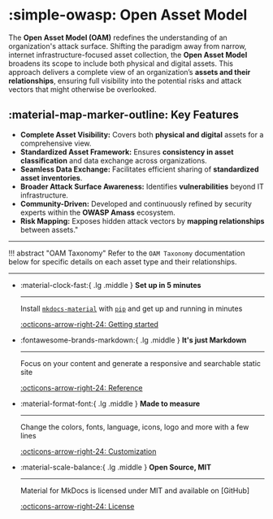 # :simple-owasp: Open Asset Model

The **Open Asset Model (OAM)** redefines the understanding of an organization's attack surface. Shifting the paradigm away from narrow, internet infrastructure-focused asset collection, the **Open Asset Model** broadens its scope to include both physical and digital assets. This approach delivers a complete view of an organization’s **assets and their relationships**, ensuring full visibility into the potential risks and attack vectors that might otherwise be overlooked.

## :material-map-marker-outline: Key Features

- **Complete Asset Visibility:** Covers both **physical and digital** assets for a comprehensive view.
- **Standardized Asset Framework:** Ensures **consistency in asset classification** and data exchange across organizations.
- **Seamless Data Exchange:** Facilitates efficient sharing of **standardized asset inventories**.
- **Broader Attack Surface Awareness:** Identifies **vulnerabilities** beyond IT infrastructure.
- **Community-Driven:** Developed and continuously refined by security experts within the **OWASP Amass** ecosystem.
- **Risk Mapping:** Exposes hidden attack vectors by **mapping relationships** between assets."

---

!!! abstract "OAM Taxonomy"
    Refer to the `OAM Taxonomy` documentation below for specific details on each asset type and their relationships.

---

<div class="grid cards" markdown>

<div class="grid cards" markdown>

-   :material-clock-fast:{ .lg .middle } __Set up in 5 minutes__

    ---

    Install [`mkdocs-material`](#) with [`pip`](#) and get up
    and running in minutes

    [:octicons-arrow-right-24: Getting started](#)

-   :fontawesome-brands-markdown:{ .lg .middle } __It's just Markdown__

    ---

    Focus on your content and generate a responsive and searchable static site

    [:octicons-arrow-right-24: Reference](#)

-   :material-format-font:{ .lg .middle } __Made to measure__

    ---

    Change the colors, fonts, language, icons, logo and more with a few lines

    [:octicons-arrow-right-24: Customization](#)

-   :material-scale-balance:{ .lg .middle } __Open Source, MIT__

    ---

    Material for MkDocs is licensed under MIT and available on [GitHub]

    [:octicons-arrow-right-24: License](#)

</div>



   

    


    